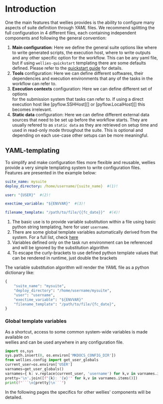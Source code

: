 # Introduction

One the main features that wellies provides is the ability to configure many 
aspects of suite definition through *YAML* files. We recommend splitting the full 
configuration in 4 different files, each containing independent components and following the general convention:

1. **Main configuration**: Here we define the general suite options like where to write 
generated scripts, the execution host, where to write outputs and any other specific 
option for the workflow. This can be any yaml file, but if using `wellies-quickstart` 
templating there are some defaults defined. Please refer to the 
[quickstart guide](quickstart_guide.md) for details.
2. **Tools** configuration: Here we can define different softwares, their dependencies
and execution environments that any of the tasks in the workflow can refer to. 
3. **Execution contexts** configuration: Here we can define different set of options  
for the submission system that tasks can refer to. If using a direct execution 
host like [pyflow.SSHHost][] or [pyflow.LocalHost][] this becomes irrelevant.
4. **Static data** configuration: Here we can define different external data sources that 
need to be set up before the workflow starts. They are usually refered to as 
`static data` as they are retrieved on setup time and used in read-only mode 
throughout the suite. This is optional and depending on each use-case other setups can be more meaningful.

## YAML-templating

To simplify and make configuration files more flexible and reusable, wellies 
provide a very simple templating system to write configuration files. Features are presented in the example below:

```yaml title="config.yaml"
suite_name: mysuite
deploy_directory: /home/username/{suite_name}  #(1)!

user: "{USER}"  #(2)!

exectime_variable: "${ENVVAR}"  #(3)!

filename_template: "/path/to/file/{{fc_date}}"  #(4)!
```

1. The basic use is to provide variable substitution within a file using basic python
string templating, here for user `username`.
2. There are some global template variables automatically derived from the
system. For a full list, check [here](#global-template-variables)
3. Variables defined only on the task run environment can be referenced and will 
be ignored by the substitution algorithm
4. To escape the curly-brackets to use defined python template values that can 
be rendered in runtime, just double the brackets


The variable substitution algorithm will render the *YAML* file as a python 
dictionary like:

```python
{
    "suite_name": "mysuite",
    "deploy_directory": "/home/username/mysuite",
    "user": "username",
    "exectime_variable": "${ENVVAR}"
    "filename_template": "/path/to/file/{fc_date}",
}
```

### Global template variables

As a shortcut, access to some common system-wide variables is made available on  
wellies and can be used anywhere in any configuration file.

```python exec="true" id="get-uservars"
import os,sys
sys.path.insert(0, os.environ['MKDOCS_CONFIG_DIR'])
from wellies.config import get_user_globals
current_user=os.environ['USER']
varnames=get_user_globals()
varnames={ k: v.replace(current_user, 'username') for k,v in varnames.items()}
pretty='\n'.join([f"{k}: '{v}'" for k,v in varnames.items()])
print(f"```\n{pretty}\n```")
```

In the following pages the specifics for other wellies' components will be 
detailed.
